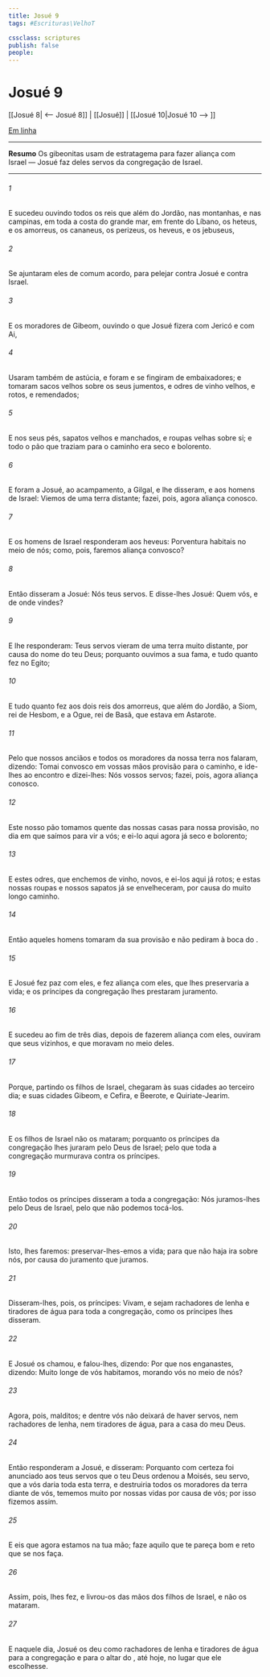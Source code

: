 ```yaml
---
title: Josué 9
tags: #Escrituras\VelhoT

cssclass: scriptures
publish: false
people:
---
```


# Josué 9
[[Josué 8| <-- Josué 8]] | [[Josué]] | [[Josué 10|Josué 10 --> ]]

[Em linha](https://churchofjesuschrist.org/study/scriptures/ot/josh/9?lang=por)

---
__Resumo__
Os gibeonitas usam de estratagema para fazer aliança com Israel — Josué faz deles servos da congregação de Israel.

---
###### 1 
E sucedeu  ouvindo  todos os reis que  além do Jordão, nas montanhas, e nas campinas, em toda a costa do grande mar, em frente do Líbano, os heteus, e os amorreus, os cananeus, os perizeus, os heveus, e os jebuseus,

###### 2 
Se ajuntaram eles de comum acordo, para pelejar contra Josué e contra Israel.

###### 3 
E os moradores de Gibeom, ouvindo o que Josué fizera com Jericó e com Ai,

###### 4 
Usaram também de astúcia, e foram e se fingiram de embaixadores; e tomaram sacos velhos sobre os seus jumentos, e odres de vinho velhos, e rotos, e remendados;

###### 5 
E nos seus pés, sapatos velhos e manchados, e roupas velhas sobre si; e todo o pão que traziam para o caminho era seco e bolorento.

###### 6 
E foram a Josué, ao acampamento, a Gilgal, e lhe disseram,  e aos homens de Israel: Viemos de uma terra distante; fazei, pois, agora aliança conosco.

###### 7 
E os homens de Israel responderam aos heveus: Porventura habitais no meio de nós; como, pois, faremos aliança convosco?

###### 8 
Então disseram a Josué: Nós  teus servos. E disse-lhes Josué: Quem  vós, e de onde vindes?

###### 9 
E lhe responderam: Teus servos vieram de uma terra muito distante, por causa do nome do  teu Deus; porquanto ouvimos a sua fama, e tudo quanto fez no Egito;

###### 10 
E tudo quanto fez aos dois reis dos amorreus, que  além do Jordão, a Siom, rei de Hesbom, e a Ogue, rei de Basã, que estava em Astarote.

###### 11 
Pelo que nossos anciãos e todos os moradores da nossa terra nos falaram, dizendo: Tomai convosco em vossas mãos provisão para o caminho, e ide-lhes ao encontro e dizei-lhes: Nós  vossos servos; fazei, pois, agora aliança conosco.

###### 12 
Este nosso pão tomamos quente das nossas casas para nossa provisão, no dia em que saímos para vir a vós; e ei-lo aqui agora já seco e bolorento;

###### 13 
E estes odres, que enchemos de vinho,  novos, e ei-los aqui já rotos; e estas nossas roupas e nossos sapatos já se envelheceram, por causa do muito longo caminho.

###### 14 
Então aqueles homens tomaram da sua provisão e não pediram  à boca do .

###### 15 
E Josué fez paz com eles, e fez aliança com eles, que lhes preservaria a vida; e os príncipes da congregação lhes prestaram juramento.

###### 16 
E sucedeu  ao fim de três dias, depois de fazerem aliança com eles, ouviram que  seus vizinhos, e que moravam no meio deles.

###### 17 
Porque, partindo os filhos de Israel, chegaram às suas cidades ao terceiro dia; e suas cidades  Gibeom, e Cefira, e Beerote, e Quiriate-Jearim.

###### 18 
E os filhos de Israel não os mataram; porquanto os príncipes da congregação lhes juraram pelo  Deus de Israel; pelo que toda a congregação murmurava contra os príncipes.

###### 19 
Então todos os príncipes disseram a toda a congregação: Nós juramos-lhes pelo  Deus de Israel, pelo que não podemos tocá-los.

###### 20 
Isto,  lhes faremos: preservar-lhes-emos a vida; para que não haja  ira sobre nós, por causa do juramento que  juramos.

###### 21 
Disseram-lhes, pois, os príncipes: Vivam, e sejam rachadores de lenha e tiradores de água para toda a congregação, como os príncipes lhes disseram.

###### 22 
E Josué os chamou, e falou-lhes, dizendo: Por que nos enganastes, dizendo: Muito longe de vós habitamos, morando vós no meio de nós?

###### 23 
Agora, pois,  malditos; e dentre vós não deixará de haver servos, nem rachadores de lenha, nem tiradores de água, para a casa do meu Deus.

###### 24 
Então responderam a Josué, e disseram: Porquanto com certeza foi anunciado aos teus servos que o  teu Deus ordenou a Moisés, seu servo, que a vós daria toda esta terra, e destruiria todos os moradores da terra diante de vós, tememos muito por nossas vidas por causa de vós; por isso fizemos assim.

###### 25 
E eis que agora estamos na tua mão; faze aquilo que te pareça bom e reto que se nos faça.

###### 26 
Assim, pois, lhes fez, e livrou-os das mãos dos filhos de Israel, e não os mataram.

###### 27 
E naquele dia, Josué os deu como rachadores de lenha e tiradores de água para a congregação e para o altar do , até  hoje, no lugar que ele escolhesse.


